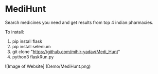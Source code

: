 # MediHunt
Search medicines you need and get results from top 4 indian pharmacies.

To install:

1. pip install flask
2. pip install selenium
3. git clone "https://github.com/mihir-yadav/Medi_Hunt"
4. python3 flaskRun.py

![Image of Website]
(Demo/MediHunt.png)
